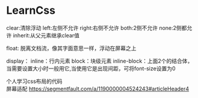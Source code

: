 # LearnCss
clear:清除浮动
left:左侧不允许
right:右侧不允许
both:2侧不允许
none:2侧都允许
inherit:从父元素继承clear值

float:
脱离文档流，像其字面意思一样，浮动在屏幕之上

display：
inline：行内元素
block：块级元素
inline-block：上面2个的结合体，当需要设置大小时一般用它,当使用它是出现间距，可将font-size设置为0

个人学习css布局的代码<br>
屏幕适配 https://segmentfault.com/a/1190000004524243#articleHeader4
